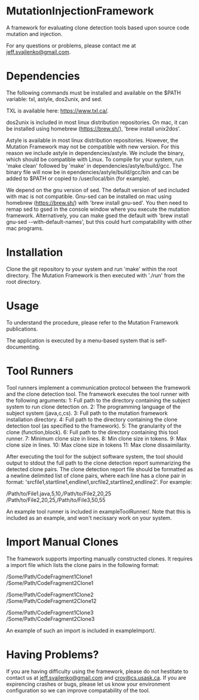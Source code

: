 MutationInjectionFramework
==========================

A framework for evaluating clone detection tools based upon source code mutation and injection.

For any questions or problems, please contact me at jeff.svajlenko@gmail.com.

Dependencies
============
The following commands must be installed and available on the $PATH variable: txl, astyle, dos2unix, and sed.

TXL is available here: https://www.txl.ca/.

dos2unix is included in most linux distribution repositories.  On mac, it can be installed using homebrew (https://brew.sh/), 'brew install unix2dos'.

Astyle is available in most linux distribution repositories.  However, the Mutation Framework may not be compatible with new version.  For this reason we include astyle in dependencies/astyle.  We include the binary, which should be compatible with Linux.  To compile for your system, run 'make clean' followed by 'make' in dependencies/astyle/build/gcc.  The binary file will now be in ependencies/astyle/build/gcc/bin and can be added to $PATH or copied to /user/local/bin (for example).

We depend on the gnu version of sed.  The default version of sed included with mac is not compatible.  Gnu-sed can be installed on mac using homebrew (https://brew.sh/) with 'brew install gnu-sed'.  You then need to remap sed to gsed in the console window where you execute the mutation framework.  Alternatively, you can make gsed the default with 'brew install gnu-sed --with-default-names', but this could hurt compatability with other mac programs.

Installation
============
Clone the git repository to your system and run 'make' within the root directory.  The Mutation Framework is then executed with './run' from the root directory.

Usage
=====
To understand the procedure, please refer to the Mutation Framework publications.

The application is executed by a menu-based system that is self-documenting.

Tool Runners
============
Tool runners implement a communication protocol between the framework and the clone detection tool.  The framework executes the tool runner with the following arguments:
1: Full path to the directory containing the subject system to run clone detection on.
2: The programming language of the subject system (java,c,cs).
3: Full path to the mutation framework installation directory.
4: Full path to the directory containing the clone detection tool (as specified to the framework).
5: The granularity of the clone (function,block).
6: Full path to the directory containing this tool runner.
7: Minimum clone size in lines.
8: Min clone size in tokens.
9: Max clone size in lines.
10: Max clone size in tokens
11: Max clone dissaimilarity.

After executing the tool for the subject software system, the tool should output to stdout the full path to the clone detection report summarizing the detected clone pairs.  The clone detection report file should be formatted as a newline delimited list of clone pairs, where each line has a clone pair in format: 'srcfile1,startline1,endline1,srcfile2,startline2,endline2'.  For example:

/Path/to/File1.java,5,10,/Path/to/File2,20,25\
/Path/to/File2,20,25,/Path/to/File3,50,55

An example tool runner is included in exampleToolRunner/.  Note that this is included as an example, and won't necissary work on your system.

Import Manual Clones
====================
The framework supports importing manually constructed clones.  It requires a import file which lists the clone pairs in the following format:

/Some/Path/CodeFragment1Clone1\
/Some/Path/CodeFragment2Clone1

/Some/Path/CodeFragment1Clone2\
/Some/Path/CodeFragment2Clone12

/Some/Path/CodeFragment1Clone3\
/Some/Path/CodeFragment2Clone3

An example of such an import is included in exampleImport/.

Having Problems?
================
If you are having difficulty using the framework, please do not hestitate to contact us at jeff.svajlenko@gmail.com and croy@cs.usask.ca.  If you are expirencing crashes or bugs, please let us know your environment configuration so we can improve compatability of the tool.

